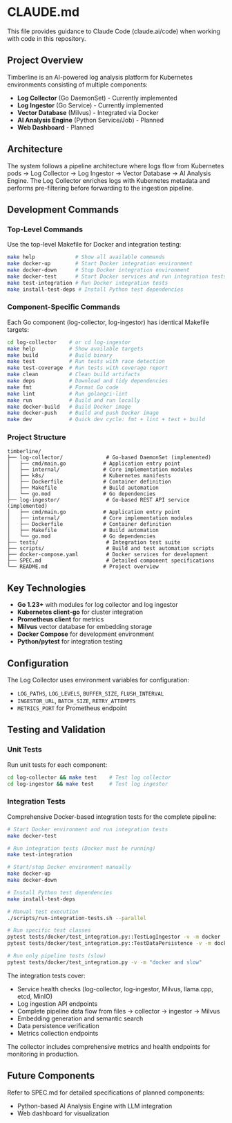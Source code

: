 # CLAUDE.md

This file provides guidance to Claude Code (claude.ai/code) when working with code in this repository.

## Project Overview

Timberline is an AI-powered log analysis platform for Kubernetes environments consisting of multiple components:
- **Log Collector** (Go DaemonSet) - Currently implemented
- **Log Ingestor** (Go Service) - Currently implemented
- **Vector Database** (Milvus) - Integrated via Docker
- **AI Analysis Engine** (Python Service/Job) - Planned
- **Web Dashboard** - Planned

## Architecture

The system follows a pipeline architecture where logs flow from Kubernetes pods → Log Collector → Log Ingestor → Vector Database → AI Analysis Engine. The Log Collector enriches logs with Kubernetes metadata and performs pre-filtering before forwarding to the ingestion pipeline.

## Development Commands

### Top-Level Commands
Use the top-level Makefile for Docker and integration testing:

```bash
make help             # Show all available commands
make docker-up        # Start Docker integration environment
make docker-down      # Stop Docker integration environment
make docker-test      # Start Docker services and run integration tests
make test-integration # Run Docker integration tests
make install-test-deps # Install Python test dependencies
```

### Component-Specific Commands
Each Go component (log-collector, log-ingestor) has identical Makefile targets:

```bash
cd log-collector    # or cd log-ingestor
make help           # Show available targets
make build          # Build binary
make test           # Run tests with race detection
make test-coverage  # Run tests with coverage report
make clean          # Clean build artifacts
make deps           # Download and tidy dependencies
make fmt            # Format Go code
make lint           # Run golangci-lint
make run            # Build and run locally
make docker-build   # Build Docker image
make docker-push    # Build and push Docker image
make dev            # Quick dev cycle: fmt + lint + test + build
```

### Project Structure

```
timberline/
├── log-collector/              # Go-based DaemonSet (implemented)
│   ├── cmd/main.go            # Application entry point
│   ├── internal/              # Core implementation modules
│   ├── k8s/                   # Kubernetes manifests
│   ├── Dockerfile             # Container definition
│   ├── Makefile               # Build automation
│   └── go.mod                 # Go dependencies
├── log-ingestor/               # Go-based REST API service (implemented)
│   ├── cmd/main.go            # Application entry point
│   ├── internal/              # Core implementation modules
│   ├── Dockerfile             # Container definition
│   ├── Makefile               # Build automation
│   └── go.mod                 # Go dependencies
├── tests/                      # Integration test suite
├── scripts/                    # Build and test automation scripts
├── docker-compose.yaml         # Docker services for development
├── SPEC.md                     # Detailed component specifications
└── README.md                  # Project overview
```

## Key Technologies

- **Go 1.23+** with modules for log collector and log ingestor
- **Kubernetes client-go** for cluster integration
- **Prometheus client** for metrics
- **Milvus** vector database for embedding storage
- **Docker Compose** for development environment
- **Python/pytest** for integration testing

## Configuration

The Log Collector uses environment variables for configuration:
- `LOG_PATHS`, `LOG_LEVELS`, `BUFFER_SIZE`, `FLUSH_INTERVAL`
- `INGESTOR_URL`, `BATCH_SIZE`, `RETRY_ATTEMPTS`
- `METRICS_PORT` for Prometheus endpoint

## Testing and Validation

### Unit Tests
Run unit tests for each component:
```bash
cd log-collector && make test    # Test log collector
cd log-ingestor && make test     # Test log ingestor
```

### Integration Tests
Comprehensive Docker-based integration tests for the complete pipeline:

```bash
# Start Docker environment and run integration tests
make docker-test

# Run integration tests (Docker must be running)
make test-integration

# Start/stop Docker environment manually
make docker-up
make docker-down

# Install Python test dependencies
make install-test-deps

# Manual test execution
./scripts/run-integration-tests.sh --parallel

# Run specific test classes
pytest tests/docker/test_integration.py::TestLogIngestor -v -m docker
pytest tests/docker/test_integration.py::TestDataPersistence -v -m docker

# Run only pipeline tests (slow)
pytest tests/docker/test_integration.py -v -m "docker and slow"
```

The integration tests cover:
- Service health checks (log-collector, log-ingestor, Milvus, llama.cpp, etcd, MinIO)
- Log ingestion API endpoints 
- Complete pipeline data flow from files → collector → ingestor → Milvus
- Embedding generation and semantic search
- Data persistence verification
- Metrics collection endpoints

The collector includes comprehensive metrics and health endpoints for monitoring in production.

## Future Components

Refer to SPEC.md for detailed specifications of planned components:
- Python-based AI Analysis Engine with LLM integration
- Web dashboard for visualization
